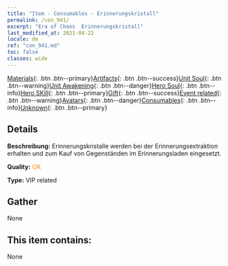 ```yaml
---
title: "Item - Consumables - Erinnerungskristall"
permalink: /con_941/
excerpt: "Era of Chaos  Erinnerungskristall"
last_modified_at: 2021-04-22
locale: de
ref: "con_941.md"
toc: false
classes: wide
---
```

 [Materials](/ItemsDE/){: .btn .btn--primary}[Artifacts](/ItemsDE/Artifacts/){: .btn .btn--success}[Unit Soul](/ItemsDE/UnitSoul/){: .btn .btn--warning}[Unit Awakening](/ItemsDE/UnitAwakening/){: .btn .btn--danger}[Hero Soul](/ItemsDE/HeroSoul/){: .btn .btn--info}[Hero SKill](/ItemsDE/HeroSkill/){: .btn .btn--primary}[Gift](/ItemsDE/Gift/){: .btn .btn--success}[Event related](/ItemsDE/Events/){: .btn .btn--warning}[Avatars](/ItemsDE/Avatars/){: .btn .btn--danger}[Consumables](/ItemsDE/Consumables/){: .btn .btn--info}[Unknown](/ItemsDE/Unknown/){: .btn .btn--primary}

## Details
 **Beschreibung:** Erinnerungskristalle werden bei der Erinnerungsextraktion erhalten und zum Kauf von Gegenständen im Erinnerungsladen eingesetzt.

 **Quality:** <span style="color: #FF8C00">OK</span>

 **Type:** VIP related

## Gather

  None

## This item contains:

  None

